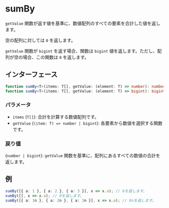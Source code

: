 # sumBy

`getValue` 関数が返す値を基準に、数値配列のすべての要素を合計した値を返します。

空の配列に対しては `0` を返します。

`getValue` 関数が `bigint` を返す場合、関数は `bigint` 値を返します。ただし、配列が空の場合、この関数は `0` を返します。

## インターフェース

```typescript
function sumBy<T>(items: T[], getValue: (element: T) => number): number;
function sumBy<T>(items: T[], getValue: (element: T) => bigint): bigint;
```

### パラメータ

- `items` (`T[]`): 合計を計算する数値配列です。
- `getValue` (`(item: T) => number | bigint`): 各要素から数値を選択する関数です。

### 戻り値

(`number | bigint`): `getValue` 関数を基準に、配列にあるすべての数値の合計を返します。

## 例

```typescript
sumBy([{ a: 1 }, { a: 2 }, { a: 3 }], x => x.a); // 6を返します。
sumBy([], x => x.a); // 0を返します。
sumBy([{ a: 1n }, { a: 2n }, { a: 3n }], x => x.a); // 6nを返します。
```
